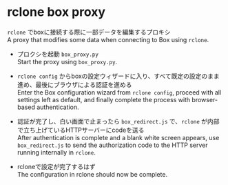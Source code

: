 # rclone box proxy

`rclone` でboxに接続する際に一部データを編集するプロキシ  
A proxy that modifies some data when connecting to Box using `rclone`.

- プロクシを起動 `box_proxy.py`  
  Start the proxy using `box_proxy.py`.  

- `rclone config` からboxの設定ウィザードに入り、すべて既定の設定のまま進め、最後にブラウザによる認証を進める  
  Enter the Box configuration wizard from `rclone config`, proceed with all settings left as default, and finally complete the process with browser-based authentication.

- 認証が完了し、白い画面で止まったら `box_redirect.js` で、`rclone` が内部で立ち上げているHTTPサーバーにcodeを送る  
  After authentication is complete and a blank white screen appears, use `box_redirect.js` to send the authorization code to the HTTP server running internally in `rclone`.  

- rcloneで設定が完了するはず  
  The configuration in rclone should now be complete.  